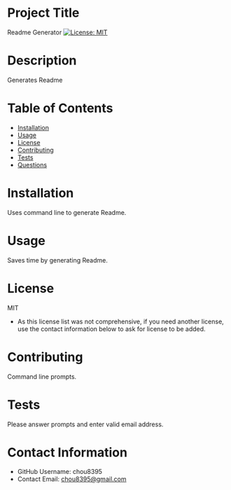 
# Project Title
Readme Generator
[![License: MIT](https://img.shields.io/badge/License-MIT-yellow.svg)](https://opensource.org/licenses/MIT)
# Description
Generates Readme
# Table of Contents 
* [Installation](#-Installation)
* [Usage](#-Usage)
* [License](#-Installation)
* [Contributing](#-Contributing)
* [Tests](#-Tests)
* [Questions](#-Contact-Information)
    
# Installation
Uses command line to generate Readme.
# Usage
Saves time by generating Readme.
# License 
MIT
* As this license list was not comprehensive, if you need another license, use the contact information below to ask for license to be added. 
# Contributing 
Command line prompts.
# Tests
Please answer prompts and enter valid email address.
# Contact Information 
* GitHub Username: chou8395
* Contact Email: chou8395@gmail.com
